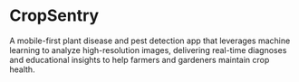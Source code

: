 # CropSentry
A mobile-first plant disease and pest detection app that leverages machine learning to analyze high-resolution images, delivering real-time diagnoses and educational insights to help farmers and gardeners maintain crop health.
